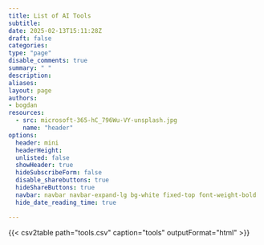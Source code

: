 ```yaml
---
title: List of AI Tools
subtitle: 
date: 2025-02-13T15:11:28Z 
draft: false
categories: 
type: "page"
disable_comments: true
summary: " "
description:
aliases:
layout: page
authors:
- bogdan
resources:
  - src: microsoft-365-hC_796Wu-VY-unsplash.jpg
    name: "header"
options:
  header: mini
  headerHeight:
  unlisted: false
  showHeader: true
  hideSubscribeForm: false
  disable_sharebuttons: true
  hideShareButtons: true
  navbar: navbar navbar-expand-lg bg-white fixed-top font-weight-bold
  hide_date_reading_time: true

---
```



<div class="row">
<div class="col-10 offset-1">
{{< csv2table path="tools.csv" caption="tools" outputFormat="html" >}}
</div>
</div>

<script>
document.addEventListener("DOMContentLoaded", function () {
  var waitForFilters = setInterval(function () {
    if (typeof applyTableFilters === "function") {
      clearInterval(waitForFilters);
      applyTableFilters({
        tableSelector: "table.database-table",
        facetColumns: ["Category"],
        searchColumns: ["Tool","Description"],
        searchPlaceholder: "Search Tool and Description..."
      });
    }
  }, 50);
});
</script>